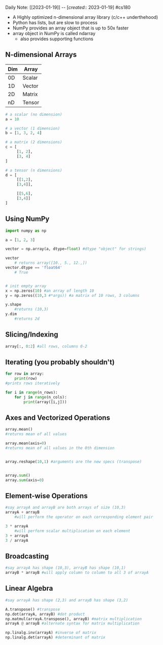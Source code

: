 Daily Note: [[2023-01-19]] -- [*created*:: 2023-01-19] #cs180 

- A Highly optimized n-dimensional array library (c/c++ underthehood)
- Python has lists, but are slow to process
- NumPy provides an array object that is up to 50x faster
- array object in NumPy is called ndarray
	- also provides supporting functions

## N-dimensional Arrays

| Dim | Array  |
| --- | ------ |
| 0D  | Scalar |
| 1D  | Vector |
| 2D  | Matrix |
| nD  | Tensor |

```python
# a scalar (no dimension)
a = 10

# a vector (1 dimension)
b = [1, 3, 2, 4]

# a matrix (2 dimensions) 
c = [
	 [1, 2],
	 [3, 4]
]

# a tensor (n dimensions)
d = [
	 [[1,2],
	 [3,4]],

	 [[5,6],
	 [3,4]]
]
```

## Using NumPy
```python
import numpy as np

a = [1, 2, 3]

vector = np.array(a, dtype=float) #dtype "object" for strings)

vector
	# returns array([10., 5., 12.,])
vector.dtype == 'float64'
	# True


# init empty array
x = np.zeros(10) #an array of length 10
y = np.zeros((10,3 #*args)) #a matrix of 10 rows, 3 columns

y.shape
	#returns (10,3)
y.dim
	#returns 2d
```

## Slicing/Indexing
```python
array[:, 0:2] #all rows, columns 0-2
```

## Iterating (you probably shouldn't)
```python
for row in array:
	print(row)
#prints rows iteratively

for i in range(n_rows):
	for j in range(n_cols):
		print(array([i,j]))
```

## Axes and Vectorized Operations
```python
array.mean()
#returns mean of all values

array.mean(axis=0)
#returns mean of all values in the 0th dimension


array.reshape(10,1) #arguments are the new specs (transpose)


array.sum()
array.sum(axis=0)
```

## Element-wise Operations
```python
#say arrayA and arrayB are both arrays of size (10,3)
arrayA + arrayB
	#will perform the operator on each corresponding element pair

3 * arrayA
	#will perform scalar multiplication on each element
3 + arrayA
3 / arrayA
```

## Broadcasting
```python
#say arrayA has shape (10,3), arrayB has shape (10,1)
arrayB * arrayB #will apply column to column to all 3 of arrayA
```

## Linear Algebra
```python
#say arrayA has shape (2,3) and arrayB has shape (3,2)

A.transpose() #transpose
np.dot(arrayA, arrayB) #dot product
np.matmul(arrayA.transpose(), arrayB) #matrix multiplication
arrayA @ arrayB #alternate syntax for matrix multiplication

np.linalg.inv(arrayA) #inverse of matrix
np.linalg.det(arrayA) #determinant of matrix
```